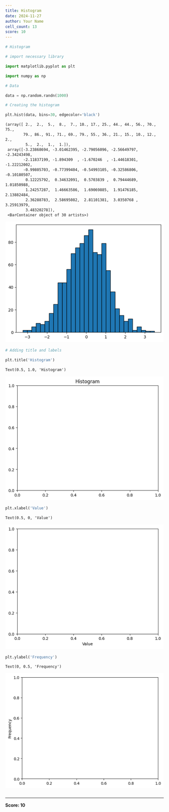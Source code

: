 ```yaml
---
title: Histogram
date: 2024-11-27
author: Your Name
cell_count: 13
score: 10
---
```


```python
# Histogram
```


```python
# import necessary library
```


```python
import matplotlib.pyplot as plt
```


```python
import numpy as np
```


```python
# Data
```


```python
data = np.random.randn(1000)
```


```python
# Creating the histogram
```


```python
plt.hist(data, bins=30, edgecolor='black')

```




    (array([ 2.,  2.,  5.,  8.,  7., 10., 17., 25., 44., 44., 56., 70., 75.,
            79., 86., 91., 71., 69., 79., 55., 36., 21., 15., 10., 12.,  2.,
             5.,  2.,  1.,  1.]),
     array([-3.23868694, -3.01462395, -2.79056096, -2.56649797, -2.34243498,
            -2.11837199, -1.894309  , -1.670246  , -1.44618301, -1.22212002,
            -0.99805703, -0.77399404, -0.54993105, -0.32586806, -0.10180507,
             0.12225792,  0.34632091,  0.5703839 ,  0.79444689,  1.01850988,
             1.24257287,  1.46663586,  1.69069885,  1.91476185,  2.13882484,
             2.36288783,  2.58695082,  2.81101381,  3.0350768 ,  3.25913979,
             3.48320278]),
     <BarContainer object of 30 artists>)




    
![png](histogram_files/histogram_7_1.png)
    



```python
# Adding title and labels
```


```python
plt.title('Histogram')
```




    Text(0.5, 1.0, 'Histogram')




    
![png](histogram_files/histogram_9_1.png)
    



```python
plt.xlabel('Value')
```




    Text(0.5, 0, 'Value')




    
![png](histogram_files/histogram_10_1.png)
    



```python
plt.ylabel('Frequency')
```




    Text(0, 0.5, 'Frequency')




    
![png](histogram_files/histogram_11_1.png)
    



```python

```


---
**Score: 10**
